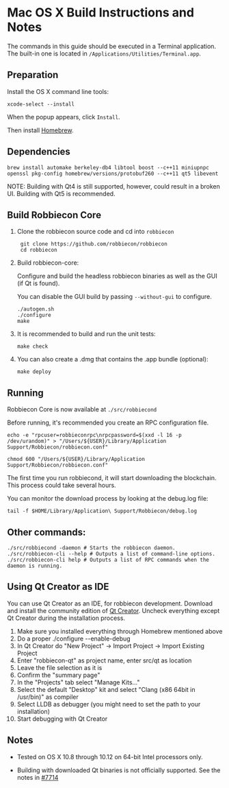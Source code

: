 Mac OS X Build Instructions and Notes
====================================
The commands in this guide should be executed in a Terminal application.
The built-in one is located in `/Applications/Utilities/Terminal.app`.

Preparation
-----------
Install the OS X command line tools:

`xcode-select --install`

When the popup appears, click `Install`.

Then install [Homebrew](http://brew.sh).

Dependencies
----------------------

    brew install automake berkeley-db4 libtool boost --c++11 miniupnpc openssl pkg-config homebrew/versions/protobuf260 --c++11 qt5 libevent

NOTE: Building with Qt4 is still supported, however, could result in a broken UI. Building with Qt5 is recommended.

Build Robbiecon Core
------------------------

1. Clone the robbiecon source code and cd into `robbiecon`

        git clone https://github.com/robbiecon/robbiecon
        cd robbiecon

2.  Build robbiecon-core:

    Configure and build the headless robbiecon binaries as well as the GUI (if Qt is found).

    You can disable the GUI build by passing `--without-gui` to configure.

        ./autogen.sh
        ./configure
        make

3.  It is recommended to build and run the unit tests:

        make check

4.  You can also create a .dmg that contains the .app bundle (optional):

        make deploy

Running
-------

Robbiecon Core is now available at `./src/robbiecond`

Before running, it's recommended you create an RPC configuration file.

    echo -e "rpcuser=robbieconrpc\nrpcpassword=$(xxd -l 16 -p /dev/urandom)" > "/Users/${USER}/Library/Application Support/Robbiecon/robbiecon.conf"

    chmod 600 "/Users/${USER}/Library/Application Support/Robbiecon/robbiecon.conf"

The first time you run robbiecond, it will start downloading the blockchain. This process could take several hours.

You can monitor the download process by looking at the debug.log file:

    tail -f $HOME/Library/Application\ Support/Robbiecon/debug.log

Other commands:
-------

    ./src/robbiecond -daemon # Starts the robbiecon daemon.
    ./src/robbiecon-cli --help # Outputs a list of command-line options.
    ./src/robbiecon-cli help # Outputs a list of RPC commands when the daemon is running.

Using Qt Creator as IDE
------------------------
You can use Qt Creator as an IDE, for robbiecon development.
Download and install the community edition of [Qt Creator](https://www.qt.io/download/).
Uncheck everything except Qt Creator during the installation process.

1. Make sure you installed everything through Homebrew mentioned above
2. Do a proper ./configure --enable-debug
3. In Qt Creator do "New Project" -> Import Project -> Import Existing Project
4. Enter "robbiecon-qt" as project name, enter src/qt as location
5. Leave the file selection as it is
6. Confirm the "summary page"
7. In the "Projects" tab select "Manage Kits..."
8. Select the default "Desktop" kit and select "Clang (x86 64bit in /usr/bin)" as compiler
9. Select LLDB as debugger (you might need to set the path to your installation)
10. Start debugging with Qt Creator

Notes
-----

* Tested on OS X 10.8 through 10.12 on 64-bit Intel processors only.

* Building with downloaded Qt binaries is not officially supported. See the notes in [#7714](https://github.com/robbiecon/robbiecon/issues/7714)
